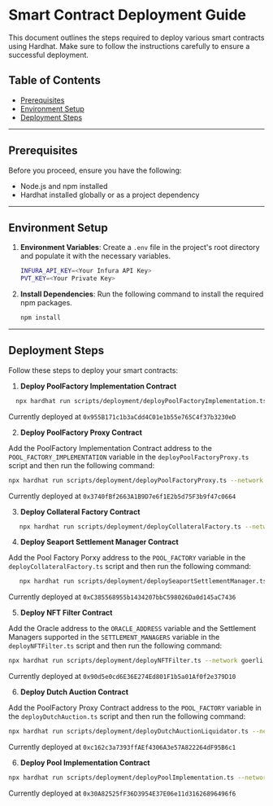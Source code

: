 # Smart Contract Deployment Guide

This document outlines the steps required to deploy various smart contracts using Hardhat. Make sure to follow the instructions carefully to ensure a successful deployment.

## Table of Contents

- [Prerequisites](#prerequisites)
- [Environment Setup](#environment-setup)
- [Deployment Steps](#deployment-steps)

---

## Prerequisites

Before you proceed, ensure you have the following:

- Node.js and npm installed
- Hardhat installed globally or as a project dependency

---

## Environment Setup

1. **Environment Variables**: Create a `.env` file in the project's root directory and populate it with the necessary variables.

   ```bash
   INFURA_API_KEY=<Your Infura API Key>
   PVT_KEY=<Your Private Key>
   ```

2. **Install Dependencies**: Run the following command to install the required npm packages.

   ```bash
   npm install
   ```

---

## Deployment Steps

Follow these steps to deploy your smart contracts:

1. **Deploy PoolFactory Implementation Contract**

```bash
  npx hardhat run scripts/deployment/deployPoolFactoryImplementation.ts --network goerli
```

Currently deployed at `0x955B171c1b3aCdd4C01e1b55e765C4f37b3230eD`

2. **Deploy PoolFactory Proxy Contract**

Add the PoolFactory Implementation Contract address to the `POOL_FACTORY_IMPLEMENTATION` variable in the `deployPoolFactoryProxy.ts` script and then run the following command:

```bash
npx hardhat run scripts/deployment/deployPoolFactoryProxy.ts --network goerli
```

Currently deployed at `0x3740fBf2663A1B9D7e6f1E2b5d75F3b9f47c0664`

3. **Deploy Collateral Factory Contract**

```bash
   npx hardhat run scripts/deployment/deployCollateralFactory.ts --network goerli
```

4. **Deploy Seaport Settlement Manager Contract**

Add the Pool Factory Porxy address to the `POOL_FACTORY` variable in the `deployCollateralFactory.ts` script and then run the following command:

```bash
   npx hardhat run scripts/deployment/deploySeaportSettlementManager.ts --network goerli
```

Currently deployed at `0xC385568955b1434207bbC598026Da0d145aC7436`

5. **Deploy NFT Filter Contract**

Add the Oracle address to the `ORACLE_ADDRESS` variable and the Settlement Managers supported in the `SETTLEMENT_MANAGERS` variable in the `deployNFTFilter.ts` script and then run the following command:

```bash
npx hardhat run scripts/deployment/deployNFTFilter.ts --network goerli
```

Currently deployed at `0x90d5e0cd6E36E274Ed801F1b5a01Af0f2e379D10`

6. **Deploy Dutch Auction Contract**

Add the PoolFactory Proxy Contract address to the `POOL_FACTORY` variable in the `deployDutchAuction.ts` script and then run the following command:

```bash
npx hardhat run scripts/deployment/deployDutchAuctionLiquidator.ts --network goerli
```

Currently deployed at `0xc162c3a7393ffAEf4306A3e57A822264dF95B6c1`

6. **Deploy Pool Implementation Contract**

```bash
npx hardhat run scripts/deployment/deployPoolImplementation.ts --network goerli
```

Currently deployed at `0x30A82525fF36D3954E37E06e11d31626896496f6`
